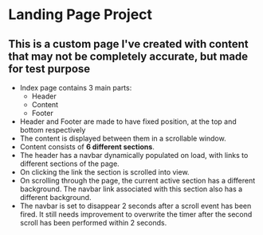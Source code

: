 # Landing Page Project
## This is a custom page I've created with content that may not be completely accurate, but made for test purpose

* Index page contains 3 main parts:
    * Header
    * Content
    * Footer
* Header and Footer are made to have fixed position, at the top and bottom respectively
* The content is displayed between them in a scrollable window.
* Content consists of **6 different sections**.
* The header has a navbar dynamically populated on load, with links to different sections of the page.
* On clicking the link the section is scrolled into view.
* On scrolling through the page, the current active section has a different background. The navbar link associated with this section also has a different background.
* The navbar is set to disappear 2 seconds after a scroll event has been fired. It still needs improvement to overwrite the timer after the second scroll has been performed within 2 seconds.